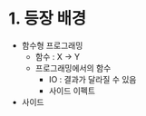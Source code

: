 # 1. 등장 배경

- 함수형 프로그래밍
    - 함수 : X -> Y
    - 프로그래밍에서의 함수
      - IO : 결과가 달라질 수 있음
      - 사이드 이펙트
- 사이드  